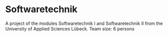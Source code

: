 # Softwaretechnik
A project of the modules Softwaretechnik I and Softwaretechnik II from the University of Applied Sciences Lübeck.
Team size: 6 persons
